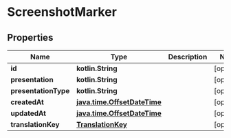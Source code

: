 
# ScreenshotMarker

## Properties
Name | Type | Description | Notes
------------ | ------------- | ------------- | -------------
**id** | **kotlin.String** |  |  [optional]
**presentation** | **kotlin.String** |  |  [optional]
**presentationType** | **kotlin.String** |  |  [optional]
**createdAt** | [**java.time.OffsetDateTime**](java.time.OffsetDateTime.md) |  |  [optional]
**updatedAt** | [**java.time.OffsetDateTime**](java.time.OffsetDateTime.md) |  |  [optional]
**translationKey** | [**TranslationKey**](TranslationKey.md) |  |  [optional]



